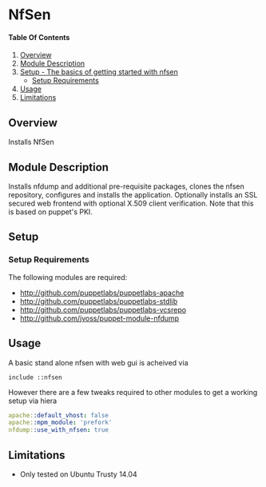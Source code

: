 # NfSen

#### Table Of Contents

1. [Overview](#overview)
2. [Module Description](#module-description)
3. [Setup - The basics of getting started with nfsen](#setup)
    * [Setup Requirements](#setup-requirements)
4. [Usage](#usage)
5. [Limitations](#limitations)

## Overview

Installs NfSen

## Module Description

Installs nfdump and additional pre-requisite packages, clones the nfsen
repository, configures and installs the application.  Optionally installs
an SSL secured web frontend with optional X.509 client verification.  Note
that this is based on puppet's PKI.

## Setup

### Setup Requirements

The following modules are required:

* http://github.com/puppetlabs/puppetlabs-apache
* http://github.com/puppetlabs/puppetlabs-stdlib
* http://github.com/puppetlabs/puppetlabs-vcsrepo
* http://github.com/jvoss/puppet-module-nfdump

## Usage

A basic stand alone nfsen with web gui is acheived via

```puppet
include ::nfsen
```

However there are a few tweaks required to other modules to get a working setup
via hiera

```yaml
apache::default_vhost: false
apache::mpm_module: 'prefork'
nfdump::use_with_nfsen: true
```

## Limitations

* Only tested on Ubuntu Trusty 14.04
